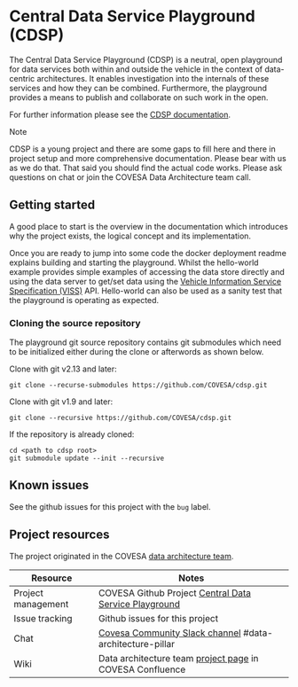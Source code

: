 # Central Data Service Playground (CDSP)
The Central Data Service Playground (CDSP) is a neutral, open playground for data services both within and outside the vehicle in the context of data-centric architectures. It enables investigation into the internals of these services and how they can be combined. Furthermore, the playground provides a means to publish and collaborate on such work in the open.

For further information please see the 
<a href="https://covesa.github.io/cdsp/">CDSP documentation</a>.

> [!NOTE]
> CDSP is a young project and there are some gaps to fill here and there in project setup and more comprehensive documentation. Please bear with us as we do that. That said you should find the actual code works. Please ask questions on chat or join the COVESA Data Architecture team call.

## Getting started
A good place to start is the overview in the documentation which introduces why the project exists, the logical concept and its implementation.

Once you are ready to jump into some code the docker deployment readme explains building and starting the playground. Whilst the hello-world example provides simple examples of accessing the data store directly and using the data server to get/set data using the [Vehicle Information Service Specification (VISS)](https://github.com/COVESA/vehicle-information-service-specification) API. Hello-world can also be used as a sanity test that the playground is operating as expected.

### Cloning the source repository
The playground git source repository contains git submodules which need to be initialized either during the clone or afterwords as shown below.

Clone with git v2.13 and later:
```
git clone --recurse-submodules https://github.com/COVESA/cdsp.git
```

Clone with git v1.9 and later:
```
git clone --recursive https://github.com/COVESA/cdsp.git
```

If the repository is already cloned:
```
cd <path to cdsp root>
git submodule update --init --recursive
```

## Known issues
See the github issues for this project with the `bug` label.

## Project resources
The project originated in the COVESA [data architecture team](https://wiki.covesa.global/display/WIK4/Central+Data+Service+Playground).

|Resource|Notes|
|---|---|
|Project management|COVESA Github Project [Central Data Service Playground](https://github.com/orgs/COVESA/projects/8)|
|Issue tracking|Github issues for this project|
|Chat|[Covesa Community Slack channel](https://covesacommunity.slack.com/archives/C06353TRF5F) #data-architecture-pillar|
|Wiki|Data architecture team [project page](https://wiki.covesa.global/display/WIK4/Central+Data+Service+Playground) in COVESA Confluence |